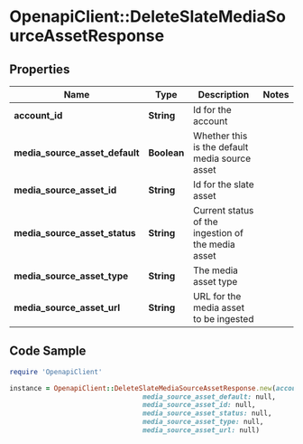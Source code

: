 # OpenapiClient::DeleteSlateMediaSourceAssetResponse

## Properties

Name | Type | Description | Notes
------------ | ------------- | ------------- | -------------
**account_id** | **String** | Id for the account | 
**media_source_asset_default** | **Boolean** | Whether this is the default media source asset | 
**media_source_asset_id** | **String** | Id for the slate asset | 
**media_source_asset_status** | **String** | Current status of the ingestion of the media asset | 
**media_source_asset_type** | **String** | The media asset type | 
**media_source_asset_url** | **String** | URL for the media asset to be ingested | 

## Code Sample

```ruby
require 'OpenapiClient'

instance = OpenapiClient::DeleteSlateMediaSourceAssetResponse.new(account_id: null,
                                 media_source_asset_default: null,
                                 media_source_asset_id: null,
                                 media_source_asset_status: null,
                                 media_source_asset_type: null,
                                 media_source_asset_url: null)
```


